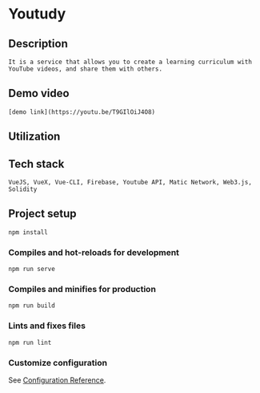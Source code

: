 # Youtudy

## Description
```
It is a service that allows you to create a learning curriculum with YouTube videos, and share them with others.
```

## Demo video
```
[demo link](https://youtu.be/T9GIlOiJ4O8)
```

## Utilization


## Tech stack
```
VueJS, VueX, Vue-CLI, Firebase, Youtube API, Matic Network, Web3.js, Solidity
```

## Project setup
```
npm install
```

### Compiles and hot-reloads for development
```
npm run serve
```

### Compiles and minifies for production
```
npm run build
```

### Lints and fixes files
```
npm run lint
```

### Customize configuration
See [Configuration Reference](https://cli.vuejs.org/config/).
